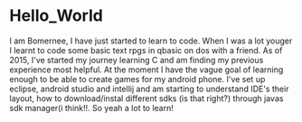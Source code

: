 # Hello_World

I am Bomernee, I have just started to learn to code. When I was a lot youger I learnt to code some basic text rpgs in qbasic on dos with a friend. As of 2015, I've started my journey learning C and am finding my previous experience most helpful. At the moment I have the vague goal of learning enough to be able to create games for my android phone. I've set up eclipse, android studio and intellij and am starting to understand IDE's their layout, how to download/instal different sdks (is that right?) through javas sdk manager(i think!!. So yeah a lot to learn! 
